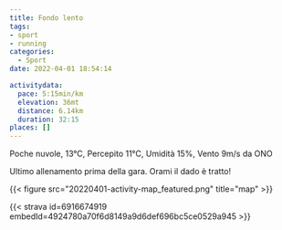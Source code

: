 ```yaml
---
title: Fondo lento
tags:
- sport
- running
categories: 
  - Sport
date: 2022-04-01 18:54:14

activitydata:
  pace: 5:15min/km
  elevation: 36mt
  distance: 6.14km
  duration: 32:15
places: []
---
```


Poche nuvole, 13°C, Percepito 11°C, Umidità 15%, Vento 9m/s da ONO

<!--more-->

Ultimo allenamento prima della gara. Orami il dado è tratto!

{{<  figure src="20220401-activity-map_featured.png" title="map" >}}

{{< strava id=6916674919 embedId=4924780a70f6d8149a9d6def696bc5ce0529a945 >}}
